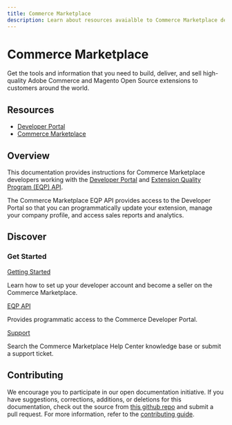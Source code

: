 ```yaml
---
title: Commerce Marketplace
description: Learn about resources avaialble to Commerce Marketplace developers.
---
```


<Hero slots="heading, text"/>

# Commerce Marketplace

Get the tools and information that you need to build, deliver, and sell high-quality Adobe Commerce and Magento Open Source extensions to customers around the world.

<Resources slots="heading, links"/>

## Resources

-  [Developer Portal](https://developer.magento.com/)
-  [Commerce Marketplace](https://marketplace.magento.com/)

## Overview

This documentation provides instructions for Commerce Marketplace developers working with the [Developer Portal](https://developer.magento.com/) and [Extension Quality Program (EQP) API](https://devdocs.magento.com/marketplace/eqp/v1/api.html).

The Commerce Marketplace EQP API provides access to the Developer Portal so that you can programmatically update your extension, manage your company profile, and access sales reports and analytics.

## Discover

<DiscoverBlock slots="heading, link, text"/>

### Get Started

[Getting Started](/guides/sellers/)

Learn how to set up your developer account and become a seller on the Commerce Marketplace.

<DiscoverBlock slots="link, text"/>

[EQP API](https://devdocs.magento.com/marketplace/eqp/v1/api.html)

Provides programmatic access to the Commerce Developer Portal.

<DiscoverBlock slots="link, text"/>

[Support](https://marketplacesupport.magento.com/hc/en-us)

Search the Commerce Marketplace Help Center knowledge base or submit a support ticket.

## Contributing

We encourage you to participate in our open documentation initiative. If you have suggestions, corrections, additions, or deletions for this documentation, check out the source from [this github repo](https://github.com/AdobeDocs/commerce-marketplace) and submit a pull request. For more information, refer to the [contributing guide](https://github.com/AdobeDocs/commerce-marketplace/blob/main/.github/CONTRIBUTING.md).
